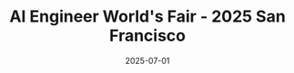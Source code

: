 ---
date: '2025-07-01'
draft: false
title: "AI Engineer World's Fair - 2025 San Francisco"
tags: ['ai', 'aiengineer', 'featured']
summary: "The 'ai engineer' conference"
genres: ['conference']
event_date: '2025-06-03'
event_page: 'https://www.ai.engineer/'
recordings_link: 'https://www.youtube.com/@aiDotEngineer/playlists'
social_x: 'https://x.com/aidotengineer'
social_youtube: 'https://www.youtube.com/@aiDotEngineer'
---